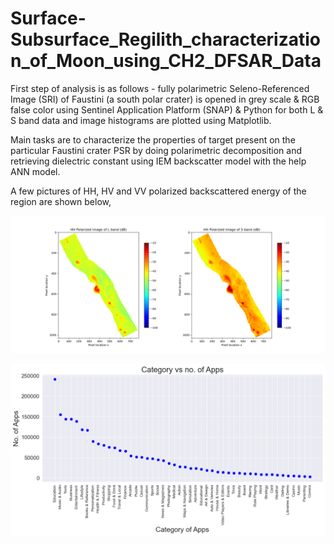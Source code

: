 # Surface-Subsurface_Regilith_characterization_of_Moon_using_CH2_DFSAR_Data

First step of analysis is as follows - fully polarimetric Seleno-Referenced Image (SRI) of Faustini (a south polar crater) is opened in grey scale & RGB false color using Sentinel Application Platform (SNAP) & Python for both L & S band data and image histograms are plotted using Matplotlib.

Main tasks are to characterize the properties of target present on the particular Faustini crater PSR by doing polarimetric decomposition and retrieving dielectric constant using IEM backscatter model with the help ANN model. 

A few pictures of HH, HV and VV polarized backscattered energy of the region are shown below, 

![Image of Photo](https://github.com/KrishangiKashyap/Surface-Subsurface_Regilith_characterization_of_Moon_using_CH2_DFSAR_Data/blob/main/download.png?width=40&height=5)

![Image of Photo](https://github.com/KrishangiKashyap/Google_Play_Store_Data_Analysis/blob/main/cate%20vs%20apps.png?width=30&height=3)

